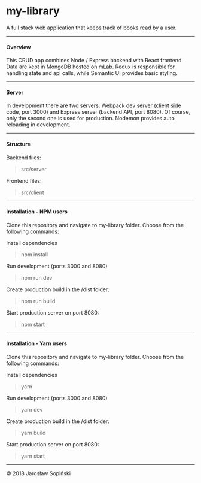 # my-library
A full stack web application that keeps track of books read by a user.

---

#### Overview

This CRUD app combines Node / Express backend with React frontend. Data are kept in MongoDB hosted on mLab. Redux is responsible for handling state and api calls, while Semantic UI provides basic styling.

---

#### Server

In development there are two servers: Webpack dev server (client side code, port 3000) and Express server (backend API, port 8080). Of course, only the second one is used for production. Nodemon provides auto reloading in development.

---

#### Structure

Backend files:

>src/server

Frontend files:

>src/client

---

#### Installation - NPM users

Clone this repository and navigate to my-library folder. Choose from the following commands:

Install dependencies

> npm install

Run development (ports 3000 and 8080)

> npm run dev

Create production build in the /dist folder:

> npm run build

Start production server on port 8080:

> npm start

---

#### Installation - Yarn users

Clone this repository and navigate to my-library folder. Choose from the following commands:

Install dependencies

> yarn

Run development (ports 3000 and 8080)

> yarn dev

Create production build in the /dist folder:

> yarn build

Start production server on port 8080:

> yarn start

---

&copy; 2018 Jarosław Sopiński
